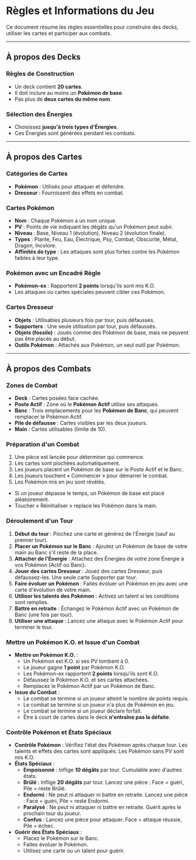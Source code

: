 # Règles et Informations du Jeu

Ce document résume les règles essentielles pour construire des decks, utiliser les cartes et participer aux combats.

---

## À propos des Decks

### Règles de Construction
- Un deck contient **20 cartes**.
- Il doit inclure au moins un **Pokémon de base**.
- Pas plus de **deux cartes du même nom**.

### Sélection des Énergies
- Choisissez **jusqu'à trois types d'Énergies**.
- Ces Énergies sont générées pendant les combats.

---

## À propos des Cartes

### Catégories de Cartes
- **Pokémon** : Utilisés pour attaquer et défendre.
- **Dresseur** : Fournissent des effets en combat.

### Cartes Pokémon
- **Nom** : Chaque Pokémon a un nom unique.
- **PV** : Points de vie indiquant les dégâts qu'un Pokémon peut subir.
- **Niveau** : Base, Niveau 1 (évolution), Niveau 2 (évolution finale).
- **Types** : Plante, Feu, Eau, Électrique, Psy, Combat, Obscurité, Métal, Dragon, Incolore.
- **Affinités de type** : Les attaques sont plus fortes contre les Pokémon faibles à leur type.

### Pokémon avec un Encadré Règle
- **Pokémon-ex** : Rapportent **2 points** lorsqu'ils sont mis K.O.
- Les attaques ou cartes spéciales peuvent cibler ces Pokémon.

### Cartes Dresseur
- **Objets** : Utilisables plusieurs fois par tour, puis défaussés.
- **Supporters** : Une seule utilisation par tour, puis défaussés.
- **Objets (fossile)** : Joués comme des Pokémon de base, mais ne peuvent pas être placés au début.
- **Outils Pokémon** : Attachés aux Pokémon, un seul outil par Pokémon.

---

## À propos des Combats

### Zones de Combat
- **Deck** : Cartes posées face cachée.
- **Poste Actif** : Zone où le **Pokémon Actif** utilise ses attaques.
- **Banc** : Trois emplacements pour les **Pokémon de Banc**, qui peuvent remplacer le Pokémon Actif.
- **Pile de défausse** : Cartes visibles par les deux joueurs.
- **Main** : Cartes utilisables (limite de 10).

### Préparation d'un Combat
1. Une pièce est lancée pour déterminer qui commence.
2. Les cartes sont piochées automatiquement.
3. Les joueurs placent un Pokémon de base sur le Poste Actif et le Banc.
4. Les joueurs touchent « Commencer » pour démarrer le combat.
5. Les Pokémon mis en jeu sont révélés.

- Si un joueur dépasse le temps, un Pokémon de base est placé aléatoirement.
- Toucher « Réinitialiser » replace les Pokémon dans la main.

### Déroulement d'un Tour
1. **Début du tour** : Piochez une carte et générez de l'Énergie (sauf au premier tour).
2. **Placer un Pokémon sur le Banc** : Ajoutez un Pokémon de base de votre main au Banc s'il reste de la place.
3. **Attacher de l'Énergie** : Attachez des Énergies de votre zone Énergie à vos Pokémon (Actif ou Banc).
4. **Jouer des cartes Dresseur** : Jouez des cartes Dresseur, puis défaussez-les. Une seule carte Supporter par tour.
5. **Faire évoluer un Pokémon** : Faites évoluer un Pokémon en jeu avec une carte d'évolution de votre main.
6. **Utiliser les talents des Pokémon** : Activez un talent si les conditions sont remplies.
7. **Battre en retraite** : Échangez le Pokémon Actif avec un Pokémon de Banc (une fois par tour).
8. **Utiliser une attaque** : Lancez une attaque avec le Pokémon Actif pour terminer le tour.

### Mettre un Pokémon K.O. et Issue d'un Combat
- **Mettre un Pokémon K.O.** :
  - Un Pokémon est K.O. si ses PV tombent à 0.
  - Le joueur gagne **1 point** par Pokémon K.O.
  - Les Pokémon-ex rapportent **2 points** lorsqu'ils sont K.O.
  - Défaussez le Pokémon K.O. et ses cartes attachées.
  - Remplacez le Pokémon Actif par un Pokémon de Banc.
- **Issue du Combat** :
  - Le combat se termine si un joueur atteint le nombre de points requis.
  - Le combat se termine si un joueur n'a plus de Pokémon en jeu.
  - Le combat se termine si un joueur déclare forfait.
  - Être à court de cartes dans le deck **n'entraîne pas la défaite**.

### Contrôle Pokémon et États Spéciaux
- **Contrôle Pokémon** : Vérifiez l'état des Pokémon après chaque tour. Les talents et effets des cartes sont appliqués. Les Pokémon sans PV sont mis K.O.
- **États Spéciaux** :
  - **Empoisonné** : Inflige **10 dégâts** par tour. Cumulable avec d'autres états.
  - **Brûlé** : Inflige **20 dégâts** par tour. Lancez une pièce : Face = guéri, Pile = reste Brûlé.
  - **Endormi** : Ne peut ni attaquer ni battre en retraite. Lancez une pièce : Face = guéri, Pile = reste Endormi.
  - **Paralysé** : Ne peut ni attaquer ni battre en retraite. Guérit après le prochain tour du joueur.
  - **Confus** : Lancez une pièce pour attaquer. Face = attaque réussie, Pile = échec.
- **Guérir des États Spéciaux** :
  - Placez le Pokémon sur le Banc.
  - Faites évoluer le Pokémon.
  - Utilisez une carte ou un talent pour guérir.

